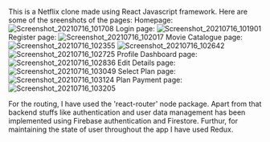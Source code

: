 This is a Netflix clone made using React Javascript framework. Here are some of the sreenshots of the pages:
Homepage:
![Screenshot_20210716_101708](https://user-images.githubusercontent.com/64329707/125893357-b15939bf-3ca0-43b1-8637-a75cc564b791.png)
Login page:
![Screenshot_20210716_101901](https://user-images.githubusercontent.com/64329707/125893426-f017b201-17e0-4af3-a51d-93c5a6454f20.png)
Register page:
![Screenshot_20210716_102017](https://user-images.githubusercontent.com/64329707/125893529-39daee67-1634-4926-8b4c-fdda74753e08.png)
Movie Catalogue page:
![Screenshot_20210716_102355](https://user-images.githubusercontent.com/64329707/125893967-78f780be-5daf-49b3-a3d0-ac2f6fc71979.png)
![Screenshot_20210716_102642](https://user-images.githubusercontent.com/64329707/125894038-e3f2c926-04d1-4932-87f6-c8bd9c203d8d.png)
![Screenshot_20210716_102725](https://user-images.githubusercontent.com/64329707/125894082-21205910-50f0-4d93-a916-17ab301340ef.png)
Profile Dashboard page:
![Screenshot_20210716_102836](https://user-images.githubusercontent.com/64329707/125894189-b01f1813-fbbc-41a8-88e4-d6d6012c442b.png)
Edit Details page:
![Screenshot_20210716_103049](https://user-images.githubusercontent.com/64329707/125894326-b941f384-de5a-43e7-9b72-d9a36e949bc2.png)
Select Plan page:
![Screenshot_20210716_103124](https://user-images.githubusercontent.com/64329707/125894368-7a3867ad-4a7d-4bf2-877c-0d1cc7a95741.png)
Plan Payment page:
![Screenshot_20210716_103205](https://user-images.githubusercontent.com/64329707/125894425-0a5e9ba1-fad5-4608-a1f3-223788167bb4.png)

For the routing, I have used the 'react-router' node package. 
Apart from that backend stuffs like authentication and user data management has been implemented using Firebase authentication and Firestore.
Furthur, for maintaining the state of user throughout the app I have used Redux.






